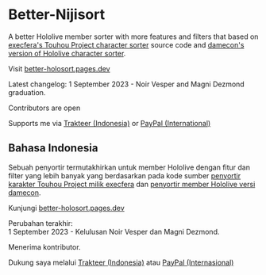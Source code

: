 # Better-Nijisort
A better Hololive member sorter with more features and filters that based on [execfera's Touhou Project character sorter](https://tohosort.frelia.my/) source code and [damecon's version of Hololive character sorter](https://damecon.github.io/HoloSort/).

Visit [better-holosort.pages.dev](https://better-holosort.pages.dev/)

Latest changelog:
1 September 2023 - Noir Vesper and Magni Dezmond graduation.

Contributors are open

Supports me via [Trakteer (Indonesia)](https://trakteer.id/ufalsalman/tip) or [PayPal (International)](https://paypal.me/ufalsalman)

## Bahasa Indonesia

Sebuah penyortir termutakhirkan untuk member Hololive dengan fitur dan filter yang lebih banyak yang berdasarkan pada kode sumber [penyortir karakter Touhou Project milik execfera](https://tohosort.frelia.my/) dan [penyortir member Hololive versi damecon](https://damecon.github.io/nijisort).

Kunjungi [better-holosort.pages.dev](https://better-holosort.pages.dev/)

Perubahan terakhir:<br>
1 September 2023 - Kelulusan Noir Vesper dan Magni Dezmond.

Menerima kontributor.

Dukung saya melalui [Trakteer (Indonesia)](https://trakteer.id/ufalsalman/tip) atau [PayPal (Internasional)](https://paypal.me/ufalsalman)